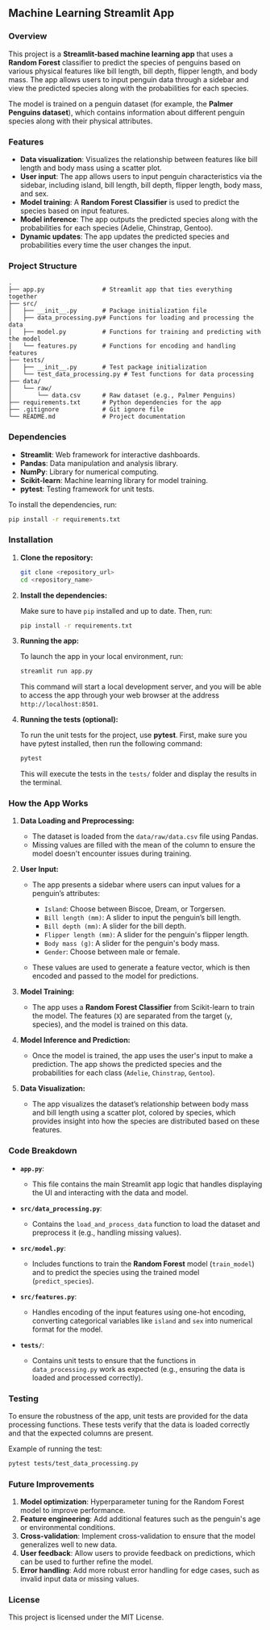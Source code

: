 
## Machine Learning Streamlit App

### Overview

This project is a **Streamlit-based machine learning app** that uses a **Random Forest** classifier to predict the species of penguins based on various physical features like bill length, bill depth, flipper length, and body mass. The app allows users to input penguin data through a sidebar and view the predicted species along with the probabilities for each species.

The model is trained on a penguin dataset (for example, the **Palmer Penguins dataset**), which contains information about different penguin species along with their physical attributes.

### Features

- **Data visualization**: Visualizes the relationship between features like bill length and body mass using a scatter plot.
- **User input**: The app allows users to input penguin characteristics via the sidebar, including island, bill length, bill depth, flipper length, body mass, and sex.
- **Model training**: A **Random Forest Classifier** is used to predict the species based on input features.
- **Model inference**: The app outputs the predicted species along with the probabilities for each species (Adelie, Chinstrap, Gentoo).
- **Dynamic updates**: The app updates the predicted species and probabilities every time the user changes the input.

### Project Structure

```
.
├── app.py                # Streamlit app that ties everything together
├── src/
│   ├── __init__.py       # Package initialization file
│   ├── data_processing.py# Functions for loading and processing the data
│   ├── model.py          # Functions for training and predicting with the model
│   └── features.py       # Functions for encoding and handling features
├── tests/
│   ├── __init__.py       # Test package initialization
│   └── test_data_processing.py # Test functions for data processing
├── data/
│   └── raw/
│       └── data.csv      # Raw dataset (e.g., Palmer Penguins)
├── requirements.txt      # Python dependencies for the app
├── .gitignore            # Git ignore file
└── README.md             # Project documentation
```

### Dependencies

- **Streamlit**: Web framework for interactive dashboards.
- **Pandas**: Data manipulation and analysis library.
- **NumPy**: Library for numerical computing.
- **Scikit-learn**: Machine learning library for model training.
- **pytest**: Testing framework for unit tests.

To install the dependencies, run:

```bash
pip install -r requirements.txt
```

### Installation

1. **Clone the repository:**

    ```bash
    git clone <repository_url>
    cd <repository_name>
    ```

2. **Install the dependencies:**

    Make sure to have `pip` installed and up to date. Then, run:

    ```bash
    pip install -r requirements.txt
    ```

3. **Running the app:**

    To launch the app in your local environment, run:

    ```bash
    streamlit run app.py
    ```

    This command will start a local development server, and you will be able to access the app through your web browser at the address `http://localhost:8501`.

4. **Running the tests (optional):**

    To run the unit tests for the project, use **pytest**. First, make sure you have pytest installed, then run the following command:

    ```bash
    pytest
    ```

    This will execute the tests in the `tests/` folder and display the results in the terminal.

### How the App Works

1. **Data Loading and Preprocessing:**
   - The dataset is loaded from the `data/raw/data.csv` file using Pandas.
   - Missing values are filled with the mean of the column to ensure the model doesn't encounter issues during training.
   
2. **User Input:**
   - The app presents a sidebar where users can input values for a penguin’s attributes:
     - `Island`: Choose between Biscoe, Dream, or Torgersen.
     - `Bill length (mm)`: A slider to input the penguin’s bill length.
     - `Bill depth (mm)`: A slider for the bill depth.
     - `Flipper length (mm)`: A slider for the penguin's flipper length.
     - `Body mass (g)`: A slider for the penguin's body mass.
     - `Gender`: Choose between male or female.
   
   - These values are used to generate a feature vector, which is then encoded and passed to the model for predictions.

3. **Model Training:**
   - The app uses a **Random Forest Classifier** from Scikit-learn to train the model. The features (`X`) are separated from the target (`y`, species), and the model is trained on this data.
   
4. **Model Inference and Prediction:**
   - Once the model is trained, the app uses the user's input to make a prediction. The app shows the predicted species and the probabilities for each class (`Adelie`, `Chinstrap`, `Gentoo`).
   
5. **Data Visualization:**
   - The app visualizes the dataset’s relationship between body mass and bill length using a scatter plot, colored by species, which provides insight into how the species are distributed based on these features.

### Code Breakdown

- **`app.py`**:
  - This file contains the main Streamlit app logic that handles displaying the UI and interacting with the data and model.
  
- **`src/data_processing.py`**:
  - Contains the `load_and_process_data` function to load the dataset and preprocess it (e.g., handling missing values).
  
- **`src/model.py`**:
  - Includes functions to train the **Random Forest** model (`train_model`) and to predict the species using the trained model (`predict_species`).
  
- **`src/features.py`**:
  - Handles encoding of the input features using one-hot encoding, converting categorical variables like `island` and `sex` into numerical format for the model.
  
- **`tests/`**:
  - Contains unit tests to ensure that the functions in `data_processing.py` work as expected (e.g., ensuring the data is loaded and processed correctly).

### Testing

To ensure the robustness of the app, unit tests are provided for the data processing functions. These tests verify that the data is loaded correctly and that the expected columns are present.

Example of running the test:

```bash
pytest tests/test_data_processing.py
```

### Future Improvements

1. **Model optimization**: Hyperparameter tuning for the Random Forest model to improve performance.
2. **Feature engineering**: Add additional features such as the penguin's age or environmental conditions.
3. **Cross-validation**: Implement cross-validation to ensure that the model generalizes well to new data.
4. **User feedback**: Allow users to provide feedback on predictions, which can be used to further refine the model.
5. **Error handling**: Add more robust error handling for edge cases, such as invalid input data or missing values.

### License

This project is licensed under the MIT License.
